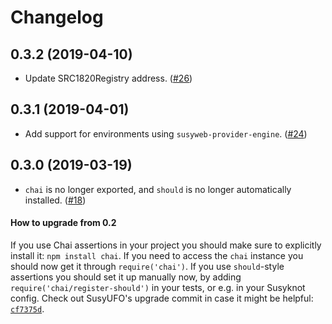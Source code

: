 # Changelog

## 0.3.2 (2019-04-10)
 * Update SRC1820Registry address. ([#26](https://github.com/susy-contracts/susyufo-test-helpers/pull/26))

## 0.3.1 (2019-04-01)
 * Add support for environments using `susyweb-provider-engine`. ([#24](https://github.com/susy-contracts/susyufo-test-helpers/pull/24))

## 0.3.0 (2019-03-19)
 * `chai` is no longer exported, and `should` is no longer automatically installed. ([#18](https://github.com/susy-contracts/susyufo-test-helpers/pull/18))

#### How to upgrade from 0.2
If you use Chai assertions in your project you should make sure to explicitly install it: `npm install chai`. If you need to access the `chai` instance you should now get it through `require('chai')`. If you use `should`-style assertions you should set it up manually now, by adding `require('chai/register-should')` in your tests, or e.g. in your Susyknot config. Check out SusyUFO's upgrade commit in case it might be helpful: [`cf7375d`](https://github.com/susy-contracts/susyufo-polynomial/commit/cf7375d6b873afc9f705e329db39e2ef389af9d2).
